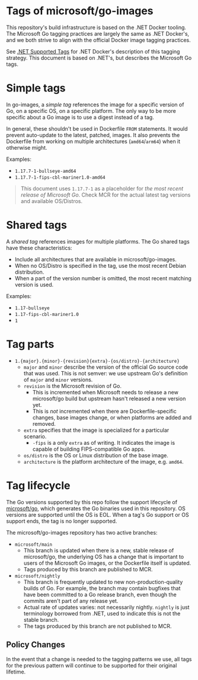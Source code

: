 # Tags of microsoft/go-images

This repository's build infrastructure is based on the .NET Docker tooling. The Microsoft Go tagging practices are largely the same as .NET Docker's, and we both strive to align with the official Docker image tagging practices.

See [.NET Supported Tags](https://github.com/dotnet/dotnet-docker/blob/main/documentation/supported-tags.md) for .NET Docker's description of this tagging strategy. This document is based on .NET's, but describes the Microsoft Go tags.

# Simple tags

In go-images, a *simple tag* references the image for a specific version of Go, on a specific OS, on a specific platform. The only way to be more specific about a Go image is to use a digest instead of a tag.

In general, these shouldn't be used in Dockerfile `FROM` statements. It would prevent auto-update to the latest, patched, images. It also prevents the Dockerfile from working on multiple architectures (`amd64`/`arm64`) when it otherwise might.

Examples:

* `1.17.7-1-bullseye-amd64`
* `1.17.7-1-fips-cbl-mariner1.0-amd64`

> This document uses `1.17.7-1` as a placeholder for *the most recent release of Microsoft Go*. Check MCR for the actual latest tag versions and available OS/Distros.

# Shared tags

A *shared tag* references images for multiple platforms. The Go shared tags have these characteristics:

* Include all architectures that are available in microsoft/go-images.
* When no OS/Distro is specified in the tag, use the most recent Debian distribution.
* When a part of the version number is omitted, the most recent matching version is used.

Examples:

* `1.17-bullseye`
* `1.17-fips-cbl-mariner1.0`
* `1`

# Tag parts

* `1.{major}.{minor}-{revision}{extra}-{os/distro}-{architecture}`
  * `major` and `minor` describe the version of the official Go source code that was used. This is not semver: we use upstream Go's definition of `major` and `minor` versions.
  * `revision` is the Microsoft revision of Go.
    * This is incremented when Microsoft needs to release a new microsoft/go build but upstream hasn't released a new version yet.
    * This is *not* incremented when there are Dockerfile-specific changes, base images change, or when platforms are added and removed.
  * `extra` specifies that the image is specialized for a particular scenario.
    * `-fips` is a only `extra` as of writing. It indicates the image is capable of building FIPS-compatible Go apps.
  * `os/distro` is the OS or Linux distribution of the base image.
  * `architecture` is the platform architecture of the image, e.g. `amd64`.

# Tag lifecycle

The Go versions supported by this repo follow the support lifecycle of [microsoft/go](https://github.com/microsoft/go), which generates the Go binaries used in this repository. OS versions are supported until the OS is EOL. When a tag's Go support or OS support ends, the tag is no longer supported.

The microsoft/go-images repository has two active branches:

* `microsoft/main`
  * This branch is updated when there is a new, stable release of microsoft/go, the underlying OS has a change that is important to users of the Microsoft Go images, or the Dockerfile itself is updated.
  * Tags produced by this branch are published to MCR. 
* `microsoft/nightly`
  * This branch is frequently updated to new non-production-quality builds of Go. For example, the branch may contain bugfixes that have been committed to a Go release branch, even though the commits aren't part of any release yet. 
  * Actual rate of updates varies: not necessarily nightly. `nightly` is just terminology borrowed from .NET, used to indicate this is not the stable branch.
  * The tags produced by this branch are not published to MCR.

## Policy Changes

In the event that a change is needed to the tagging patterns we use, all tags for the previous pattern will continue to be supported for their original lifetime.
